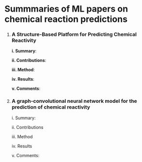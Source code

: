 # Summmaries of ML papers on chemical reaction predictions

1. ### A Structure-Based Platform for Predicting Chemical Reactivity

    __i. Summary__:
  
    __ii. Contributions__:
  
    __iii. Method__:
  
    __iv. Results__:
  
    __v. Comments__:
    
1. ### A graph-convolutional neural network model for the prediction of chemical reactivity
    i. Summary:
  
    ii. Contributions
  
    iii. Method
  
    iv. Results
  
     v. Comments:
